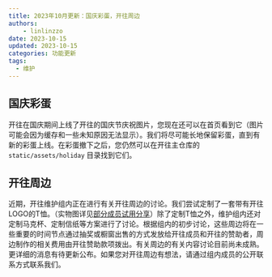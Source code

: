 ```yaml
---
title: 2023年10月更新：国庆彩蛋，开往周边
authors: 
    - linlinzzo
date: 2023-10-15
updated: 2023-10-15
categories: 功能更新
tags:
  - 维护
---
```


## 国庆彩蛋

开往在国庆期间上线了开往的国庆节庆祝图片，您现在还可以在首页看到它（图片可能会因为缓存和一些未知原因无法显示）。我们将尽可能长地保留彩蛋，直到有新的彩蛋上线。在彩蛋撤下之后，您仍然可以在开往主仓库的 `static/assets/holiday` 目录找到它们。

## 开往周边

近期，开往维护组内正在进行有关开往周边的讨论。我们尝试定制了一套带有开往LOGO的T恤。（实物图详见[部分成员试用分享](https://dusays.com/633/)）除了定制T恤之外，维护组内还对定制马克杯、定制信纸等方案进行了讨论。根据组内的初步讨论，这些周边将在一些重要的时间节点通过抽奖或橱窗出售的方式发放给开往成员和开往的赞助者，周边制作的相关费用由开往赞助款项拨出。有关周边的有关内容讨论目前尚未成熟。更详细的消息有待更新公布。如果您对开往周边有想法，请通过组内成员的公开联系方式联系我们。
